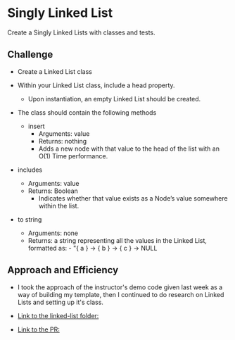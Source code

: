 # Singly Linked List

Create a Singly Linked Lists with classes and tests.

## Challenge

- Create a Linked List class
- Within your Linked List class, include a head property.
  - Upon instantiation, an empty Linked List should be created.

- The class should contain the following methods
  - insert
    - Arguments: value
    - Returns: nothing
    - Adds a new node with that value to the head of the list with an O(1) Time performance.

- includes
  - Arguments: value
  - Returns: Boolean
    - Indicates whether that value exists as a Node’s value somewhere within the list.

- to string
  - Arguments: none
  - Returns: a string representing all the values in the Linked List, formatted as:
        - "{ a } -> { b } -> { c } -> NULL

## Approach and Efficiency

- I took the approach of the instructor's demo code given last week as a way of building my template, then I continued to do research on Linked Lists and setting up it's class.

- [Link to the linked-list folder:](https://github.com/Keelen-Fisher/data-structures-and-algorithms/tree/main/javascript/linked-list)

- [Link to the PR:](https://github.com/Keelen-Fisher/data-structures-and-algorithms/pull/26)
